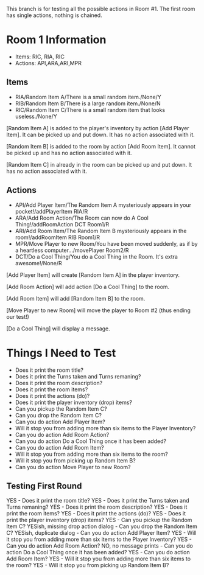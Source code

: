 This branch is for testing all the possible actions in Room #1. The first room has single actions, nothing is chained.

Room 1 Information
===================
- Items: RIC, RIA, RIC
- Actions: API,ARA,ARI,MPR

Items
--------------
- RIA/Random Item A/There is a small random item./None/Y
- RIB/Random Item B/There is a large random item./None/N
- RIC/Random Item C/There is a small random item that looks useless./None/Y

[Random Item A] is added to the player's inventory by action [Add Player Item]. It can be picked up and put down. It has no action associated with it.

[Random Item B] is added to the room by action [Add Room Item]. It cannot be picked up and has no action associated with it.

[Random Item C] in already in the room can be picked up and put down. It has no action associated with it.

Actions
-------------
- API/Add Player Item/The Random Item A mysteriously appears in your pocket!/addPlayerItem RIA/R
- ARA/Add Room Action/The Room can now do A Cool Thing!/addRoomAction DCT Room1/R
- ARI/Add Room Item/The Random Item B mysteriously appears in the room!/addRoomItem RIB Room1/R
- MPR/Move Player to new Room/You have been moved suddenly, as if by a heartless computer.../movePlayer Room2/R
- DCT/Do a Cool Thing/You do a Cool Thing in the Room. It's extra awesome!/None/R

[Add Player Item] will create [Random Item A] in the player inventory.

[Add Room Action] will add action [Do a Cool Thing] to the room.

[Add Room Item] will add [Random Item B] to the room.

[Move Player to new Room] will move the player to Room #2 (thus ending our test!)

[Do a Cool Thing] will display a message.

Things I Need to Test
===================
- Does it print the room title?
- Does it print the Turns taken and Turns remaning?
- Does it print the room description?
- Does it print the room items?
- Does it print the actions (do)?
- Does it print the player inventory (drop) items?
- Can you pickup the Random Item C?
- Can you drop the Random Item C?
- Can you do action Add Player Item?
- Will it stop you from adding more than six items to the Player Inventory?
- Can you do action Add Room Action?
- Can you do action Do a Cool Thing once it has been added?
- Can you do action Add Room Item?
- Will it stop you from adding more than six items to the room?
- Will it stop you from picking up Random Item B?
- Can you do action Move Player to new Room?

Testing First Round
----------------------
YES - Does it print the room title?
YES - Does it print the Turns taken and Turns remaning?
YES - Does it print the room description?
YES - Does it print the room items?
YES - Does it print the actions (do)?
YES - Does it print the player inventory (drop) items?
YES - Can you pickup the Random Item C?
YESish, missing drop action dialog  - Can you drop the Random Item C?
YESish, duplicate dialog - Can you do action Add Player Item?
YES - Will it stop you from adding more than six items to the Player Inventory?
YES - Can you do action Add Room Action?
NO, no message prints - Can you do action Do a Cool Thing once it has been added?
YES - Can you do action Add Room Item?
YES - Will it stop you from adding more than six items to the room?
YES - Will it stop you from picking up Random Item B?
